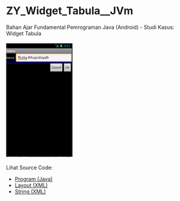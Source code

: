 # ZY_Widget_Tabula__JVm
Bahan Ajar Fundamental Pemrograman Java (Android) - Studi Kasus: Widget Tabula<br><br>
<img src="https://github.com/RizkyKhapidsyah/ZY_Widget_Tabula__JVm/blob/master/Tabula/result/001.PNG" height=310px width=180px><br><br>
Lihat Source Code:<br>
- <a href="https://github.com/RizkyKhapidsyah/ZY_Widget_Tabula__JVm/blob/master/Tabula/src/com/wilis/tabula/tabula.java">Program (Java)</a><br>
- <a href="https://github.com/RizkyKhapidsyah/ZY_Widget_Tabula__JVm/blob/master/Tabula/res/layout/main.xml">Layout (XML)</a><br>
- <a href="https://github.com/RizkyKhapidsyah/ZY_Widget_Tabula__JVm/blob/master/Tabula/res/values/strings.xml">String (XML)</a>
